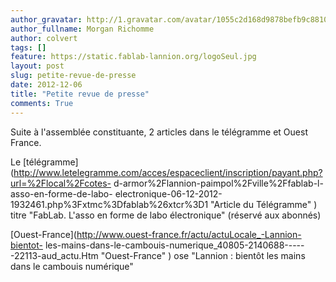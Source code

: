 ```yaml
---
author_gravatar: http://1.gravatar.com/avatar/1055c2d168d9878befb9c8810eda96dc?s=96&d=mm&r=g
author_fullname: Morgan Richomme
author: colvert
tags: []
feature: https://static.fablab-lannion.org/logoSeul.jpg
layout: post
slug: petite-revue-de-presse
date: 2012-12-06
title: "Petite revue de presse"
comments: True
---
```

Suite à l'assemblée constituante, 2 articles dans le télégramme et Ouest
France.

Le
[télégramme](http://www.letelegramme.com/acces/espaceclient/inscription/payant.php?url=%2Flocal%2Fcotes-
d-armor%2Flannion-paimpol%2Fville%2Ffablab-l-asso-en-forme-de-labo-
electronique-06-12-2012-1932461.php%3Fxtmc%3Dfablab%26xtcr%3D1 "Article du
Télégramme" ) titre "FabLab. L'asso en forme de labo électronique" (réservé
aux abonnés)

[Ouest-France](http://www.ouest-france.fr/actu/actuLocale_-Lannion-bientot-
les-mains-dans-le-cambouis-numerique_40805-2140688------22113-aud_actu.Htm
"Ouest-France" ) ose "Lannion : bientôt les mains dans le cambouis numérique"



